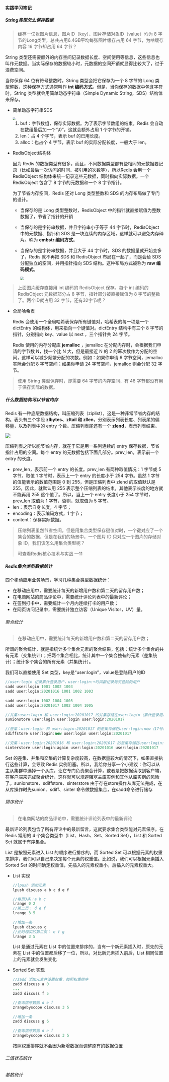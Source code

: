 #### 实践学习笔记

##### String类型怎么保存数据

> 缓存一亿张图片信息，图片ID（key）、图片存储对象ID（value）均为 8 字节的Long类型，总共占用6.4GB平均每张图片缓存占用 64 字节，为啥缓存内容 16 字节却占用 64 字节？

String 类型还需要额外的内存空间记录数据长度、空间使用等信息，这些信息也叫作元数据。当实际保存的数据较小时，元数据的空间开销就显得比较大了，过于浪费空间。

当你保存 64 位有符号整数时，String 类型会把它保存为一个 8 字节的 Long 类型整数，这种保存方式通常叫作 **int 编码方式**。但是，当你保存的数据中包含字符时，String 类型就会用简单动态字符串（Simple Dynamic String，SDS）结构体来保存。

- 简单动态字符串SDS

  <img src="/Users/see-bruin/IdeaProjects/bruin/pi/database/redis/images/SDS.jpg" style="zoom:50%;" />

  1. buf：字节数组，保存实际数据。为了表示字节数组的结束，Redis 会自动在数组最后加一个“\0”，这就会额外占用 1 个字节的开销。
  2. len：占 4 个字节，表示 buf 的已用长度。
  3. alloc：也占个 4 字节，表示 buf 的实际分配长度，一般大于 len。

- RedisObject结构体

  因为 Redis 的数据类型有很多，而且，不同数据类型都有些相同的元数据要记录（比如最后一次访问的时间、被引用的次数等），所以Redis 会用一个 RedisObject 结构体来统一记录这些元数据，同时指向实际数据。一个 RedisObject 包含了 8 字节的元数据和一个 8 字节指针。

  为了节省内存空间，Redis 还对 Long 类型整数和 SDS 的内存布局做了专门的设计。

  - 当保存的是 Long 类型整数时，RedisObject 中的指针就直接赋值为整数数据了，节省了指针的开销

  - 当保存的是字符串数据，并且字符串小于等于 44 字节时，RedisObject 中的元数据、指针和 SDS 是一块连续的内存区域，这样就可以避免内存碎片。称为 **embstr 编码方式**。

  - 当保存的是字符串数据，并且大于 44 字节时，SDS 的数据量就开始变多了，Redis 就不再把 SDS 和 RedisObject 布局在一起了，而是会给 SDS 分配独立的空间，并用指针指向 SDS 结构。这种布局方式被称为 **raw 编码模式**。

    <img src="/Users/see-bruin/IdeaProjects/bruin/pi/database/redis/images/RedisObject.jpg" style="zoom:67%;" />

> 上面图片缓存直接用 int 编码的 RedisObject 保存。每个 int 编码的 RedisObject 元数据部分占 8 字节，指针部分被直接赋值为 8 字节的整数了。两个ID就占用 32 字节，还有32字节呢？

- 全局哈希表

  Redis 会使用一个全局哈希表保存所有键值对，哈希表的每一项是一个 dictEntry 的结构体，用来指向一个键值对。dictEntry 结构中有三个 8 字节的指针，分别指向 key、value 以 next ，三个指针共 24 字节。

  Redis 使用的内存分配库 **jemalloc** ，jemalloc 在分配内存时，会根据我们申请的字节数 N，找一个比 N 大，但是最接近 N 的 2 的幂次数作为分配的空间，这样可以减少频繁分配的次数。例如：如果你申请 6 字节空间，jemalloc 实际会分配 8 字节空间；如果你申请 24 字节空间，jemalloc 则会分配 32 字节。

> 使用 String 类型保存时，却需要 64 字节的内存空间，有 48 字节都没有用于保存实际的数据。



##### 什么数据结构可以节省内存

Redis 有一种底层数据结构，叫压缩列表（ziplist），这是一种非常节省内存的结构。表头有三个字段 **zlbytes、zltail 和 zllen**，分别表示列表长度、列表尾的偏移量，以及列表中的 entry 个数。压缩列表尾还有一个 **zlend**，表示列表结束。

![](/Users/see-bruin/IdeaProjects/bruin/pi/database/redis/images/压缩列表.jpg)

压缩列表之所以能节省内存，就在于它是用一系列连续的 entry 保存数据，节省指针占用的空间。每个 entry 的元数据包括下面几部分。prev_len，表示前一个 entry 的长度。

- prev_len，表示前一个 entry 的长度。prev_len 有两种取值情况：1 字节或 5 字节。取值 1 字节时，表示上一个 entry 的长度小于 254 字节。虽然 1 字节的值能表示的数值范围是 0 到 255，但是压缩列表中 zlend 的取值默认是 255，因此，就默认用 255 表示整个压缩列表的结束，其他表示长度的地方就不能再用 255 这个值了。所以，当上一个 entry 长度小于 254 字节时，prev_len 取值为 1 字节，否则，就取值为 5 字节。
- len：表示自身长度，4 字节；
- encoding：表示编码方式，1 字节；
- content：保存实际数据。

> 压缩列表虽然节省空间，但是用集合类型保存键值对时，一个键对应了一个集合的数据，但是在我们的场景中，一个图片 ID 只对应一个图片的存储对象 ID，我们该怎么用集合类型呢？
>
> 可查看Redis核心技术与实战 —11

##### Redis集合类型数据统计

四个移动应用业务场景，学习几种集合类型数据统计：

- 在移动应用中，需要统计每天的新增用户数和第二天的留存用户数；
- 在电商网站的商品评论中，需要统计评论列表中的最新评论；
- 在签到打卡中，需要统计一个月内连续打卡的用户数；
- 在网页访问记录中，需要统计独立访客（Unique Visitor，UV）量。

###### 聚合统计

> 在移动应用中，需要统计每天的新增用户数和第二天的留存用户数；

所谓的聚合统计，就是指统计多个集合元素的聚合结果，包括：统计多个集合的共有元素（交集统计）；把两个集合相比，统计其中一个集合独有的元素（差集统计）；统计多个集合的所有元素（并集统计）。

我们可以直接使用 Set 类型，key是“user:login”，value是登陆用户的ID

```java
//user:login 记录累计登录用户，user:login:+时间戳记录每天登陆的用户
sadd user:login 1001 1002 1003
sadd user:login:20201016 1001 1002 1003
  
sadd user:login 1002 1004 1005
sadd user:login:20201017 1002 1004 1005
  
//并集:user:login 和 user:login:20201017 的并集存储在user:login（累计登录用户）
sunionstore user:login user:login user:login:20201017
  
//差集：user:login 和 user:login:20201017 的差集存储在user:login:new（17号新增登录用户）
sdiffstore user:login:new user:login user:login:20201017
  
//交集：user:login:20201016 和 user:login:20201017 的差集存储在user:login:again（留存用户）
sinterstore user:login:again user:login:20201016 user:login:20201017
```

Set 的差集、并集和交集的计算复杂度较高，在数据量较大的情况下，如果直接执行这些计算，会导致 Redis 实例阻塞。所以，我给你分享一个小建议：你可以从主从集群中选择一个从库，让它专门负责聚合计算，或者是把数据读取到客户端，在客户端来完成聚合统计，这样就可以规避阻塞主库实例和其他从库实例的风险了。sunionstore、sdiffstore、sinterstore 由于存在store操作从库无法完成，在从库操作时先sunion、sdiff、sinter 命令做数据集合，在sadd命令进行储存

###### 排序统计

> 在电商网站的商品评论中，需要统计评论列表中的最新评论

最新评论列表包含了所有评论中的最新留言，这就要求集合类型能对元素保序。在 Redis 常用的 4 个集合类型中（List、Hash、Set、Sorted Set），List 和 Sorted Set 就属于有序集合。

List 是按照元素进入 List 的顺序进行排序的，而 Sorted Set 可以根据元素的权重来排序，我们可以自己来决定每个元素的权重值。比如说，我们可以根据元素插入 Sorted Set 的时间确定权重值，先插入的元素权重小，后插入的元素权重大。

- List 实现

  ```java
  //lpush 添加元素
  lpush discuss a b c d e f
  
  //每页3条：a b c
  lrange 0 2
  //第二页： d e f
  lrange 3 5
    
  //增加一条
  lpush discuss g
  //此时现实的第二页： e f g
  lrange 3 5
  ```

  List 是通过元素在 List 中的位置来排序的，当有一个新元素插入时，原先的元素在 List 中的位置都后移了一位，所以，对比新元素插入前后，List 相同位置上的元素就会发生变化

- Sorted Set 实现

  ```java
  //zadd 添加元素并设置权重，按照权重排序
  zadd discuss a 0
  ...
  zadd discuss f 5
  
  //查询排序数据 d e f
  zrangebyscope discuss 3 5
    
  //增加一条
  zadd discuss g 6
    
  //查询排序数据 d e f
  zrangebyscope discuss 3 5
  ```

  按照权重排序就不会因为新增数据而调整原有的数据位置

###### 二值状态统计

###### 基数统计